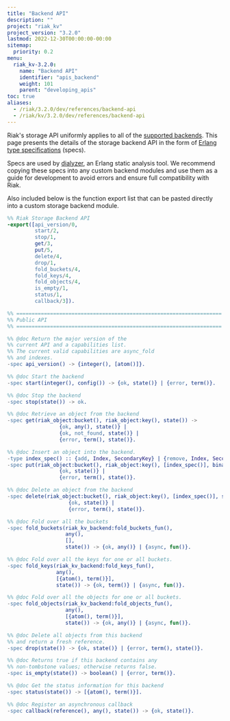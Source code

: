 ```yaml
---
title: "Backend API"
description: ""
project: "riak_kv"
project_version: "3.2.0"
lastmod: 2022-12-30T00:00:00-00:00
sitemap:
  priority: 0.2
menu:
  riak_kv-3.2.0:
    name: "Backend API"
    identifier: "apis_backend"
    weight: 101
    parent: "developing_apis"
toc: true
aliases:
  - /riak/3.2.0/dev/references/backend-api
  - /riak/kv/3.2.0/dev/references/backend-api
---
```


[plan backend]: {{<baseurl>}}riak/kv/3.2.0/setup/planning/backend

Riak's storage API uniformly applies to all of the
[supported backends][plan backend]. This page presents the details of
the storage backend API in the form of
[Erlang type specifications](http://www.erlang.org/doc/reference_manual/typespec.html)
(specs).

Specs are used by [dialyzer](http://www.erlang.org/doc/man/dialyzer.html),
an Erlang static analysis tool. We recommend copying these specs into any
custom backend modules and use them as a guide for development to
avoid errors and ensure full compatibility with Riak.

Also included below is the function export list that can be pasted directly
into a custom storage backend module.

```erlang
%% Riak Storage Backend API
-export([api_version/0,
         start/2,
         stop/1,
         get/3,
         put/5,
         delete/4,
         drop/1,
         fold_buckets/4,
         fold_keys/4,
         fold_objects/4,
         is_empty/1,
         status/1,
         callback/3]).

%% ===================================================================
%% Public API
%% ===================================================================

%% @doc Return the major version of the
%% current API and a capabilities list.
%% The current valid capabilities are async_fold
%% and indexes.
-spec api_version() -> {integer(), [atom()]}.

%% @doc Start the backend
-spec start(integer(), config()) -> {ok, state()} | {error, term()}.

%% @doc Stop the backend
-spec stop(state()) -> ok.

%% @doc Retrieve an object from the backend
-spec get(riak_object:bucket(), riak_object:key(), state()) ->
                 {ok, any(), state()} |
                 {ok, not_found, state()} |
                 {error, term(), state()}.

%% @doc Insert an object into the backend.
-type index_spec() :: {add, Index, SecondaryKey} | {remove, Index, SecondaryKey}.
-spec put(riak_object:bucket(), riak_object:key(), [index_spec()], binary(), state()) ->
                 {ok, state()} |
                 {error, term(), state()}.

%% @doc Delete an object from the backend
-spec delete(riak_object:bucket(), riak_object:key(), [index_spec()], state()) ->
                    {ok, state()} |
                    {error, term(), state()}.

%% @doc Fold over all the buckets
-spec fold_buckets(riak_kv_backend:fold_buckets_fun(),
                   any(),
                   [],
                   state()) -> {ok, any()} | {async, fun()}.

%% @doc Fold over all the keys for one or all buckets.
-spec fold_keys(riak_kv_backend:fold_keys_fun(),
                any(),
                [{atom(), term()}],
                state()) -> {ok, term()} | {async, fun()}.

%% @doc Fold over all the objects for one or all buckets.
-spec fold_objects(riak_kv_backend:fold_objects_fun(),
                   any(),
                   [{atom(), term()}],
                   state()) -> {ok, any()} | {async, fun()}.

%% @doc Delete all objects from this backend
%% and return a fresh reference.
-spec drop(state()) -> {ok, state()} | {error, term(), state()}.

%% @doc Returns true if this backend contains any
%% non-tombstone values; otherwise returns false.
-spec is_empty(state()) -> boolean() | {error, term()}.

%% @doc Get the status information for this backend
-spec status(state()) -> [{atom(), term()}].

%% @doc Register an asynchronous callback
-spec callback(reference(), any(), state()) -> {ok, state()}.
```

